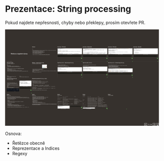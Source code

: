 # Prezentace: String processing

Pokud najdete nepřesnosti, chyby nebo překlepy, prosím otevřete PR.

![Náhled](doc/nahled.png)

Osnova:
 - Řetězce obecně
 - Reprezentace a Indices
 - Regexy
